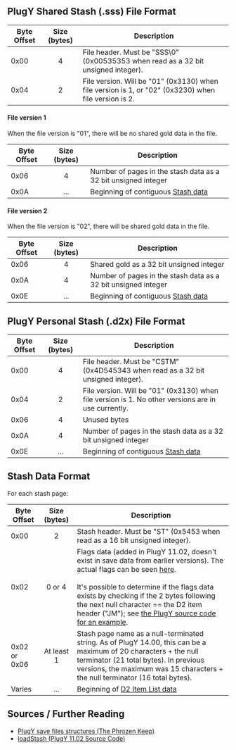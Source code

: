 ## PlugY Shared Stash (.sss) File Format

Byte Offset | Size (bytes) | Description
------------|:------------:|-------------
0x00 | 4 | File header. Must be "SSS\0" (0x00535353 when read as a 32 bit unsigned integer).
0x04 | 2 | File version. Will be "01" (0x3130) when file version is 1, or "02" (0x3230) when file version is 2.

#### File version 1

When the file version is "01", there will be no shared gold data in the file.

Byte Offset | Size (bytes) | Description
------------|:------------:|-------------
0x06 | 4 | Number of pages in the stash data as a 32 bit unsigned integer
0x0A | ... | Beginning of contiguous [Stash data](#stash-data-format)

#### File version 2

When the file version is "02", there will be shared gold data in the file.

Byte Offset | Size (bytes) | Description
------------|:------------:|-------------
0x06 | 4 | Shared gold as a 32 bit unsigned integer
0x0A | 4 | Number of pages in the stash data as a 32 bit unsigned integer
0x0E | ... | Beginning of contiguous [Stash data](#stash-data-format)

## PlugY Personal Stash (.d2x) File Format

Byte Offset | Size (bytes) | Description
------------|:------------:|-------------
0x00 | 4 | File header. Must be "CSTM" (0x4D545343 when read as a 32 bit unsigned integer).
0x04 | 2 | File version. Will be "01" (0x3130) when file version is 1. No other versions are in use currently.
0x06 | 4 | Unused bytes
0x0A | 4 | Number of pages in the stash data as a 32 bit unsigned integer
0x0E | ... | Beginning of contiguous [Stash data](#stash-data-format)

## Stash Data Format

For each stash page:

Byte Offset | Size (bytes) | Description
------------|:------------:|-------------
0x00 | 2 | Stash header. Must be "ST" (0x5453 when read as a 16 bit unsigned integer).
0x02 | 0 or 4 | Flags data (added in PlugY 11.02, doesn't exist in save data from earlier versions). The actual flags can be seen [here](https://github.com/ChaosMarc/PlugY/blob/0116cb44b459ba02832cf8f07092ce4f48aeecdf/PlugY/playerCustomData.h#L19-L27). <br/><br/> It's possible to determine if the flags data exists by checking if the 2 bytes following the next null character == the D2 item header ("JM"); see [the PlugY source code for an example](https://github.com/ChaosMarc/PlugY/blob/0116cb44b459ba02832cf8f07092ce4f48aeecdf/PlugY/InfinityStash.cpp#L258-L264).
0x02 or 0x06 | At least 1 | Stash page name as a null-terminated string. As of PlugY 14.00, this can be a maximum of 20 characters + the null terminator (21 total bytes). In previous versions, the maximum was 15 characters + the null terminator (16 total bytes).
Varies | ... | Beginning of [D2 Item List data](d2.html#item-list-data-format)

## Sources / Further Reading

* [PlugY save files structures (The Phrozen Keep)](https://d2mods.info/forum/viewtopic.php?f=133&t=31359)
* [loadStash (PlugY 11.02 Source Code)](https://github.com/ChaosMarc/PlugY/blob/0116cb44b459ba02832cf8f07092ce4f48aeecdf/PlugY/InfinityStash.cpp#L243-L282)
